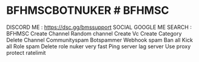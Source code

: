 # BFHMSCBOTNUKER # BFHMSC
DISCORD ME : https://dsc.gg/bmssupport
SOCIAL GOOGLE ME SEARCH : BFHMSC
Create Channel Random channel Create Vc Create Category Delete Channel Communityspam Botspammer Webhook spam Ban all Kick all Role spam Delete role nuker very fast Ping server lag server Use proxy protect ratelimit

